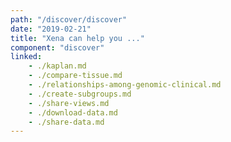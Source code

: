 ```yaml
---
path: "/discover/discover"
date: "2019-02-21"
title: "Xena can help you ..."
component: "discover"
linked:
    - ./kaplan.md
    - ./compare-tissue.md
    - ./relationships-among-genomic-clinical.md
    - ./create-subgroups.md
    - ./share-views.md
    - ./download-data.md
    - ./share-data.md
---
```


